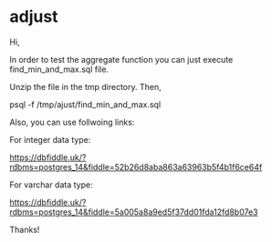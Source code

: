 # adjust

Hi,

In order to test the aggregate function you can just execute find_min_and_max.sql file.

Unzip the file in the tmp directory. Then,

psql -f /tmp/ajust/find_min_and_max.sql

Also, you can use follwoing links:

For integer data type:

https://dbfiddle.uk/?rdbms=postgres_14&fiddle=52b26d8aba863a63963b5f4b1f6ce64f

For varchar data type:

https://dbfiddle.uk/?rdbms=postgres_14&fiddle=5a005a8a9ed5f37dd01fda12fd8b07e3

Thanks!
